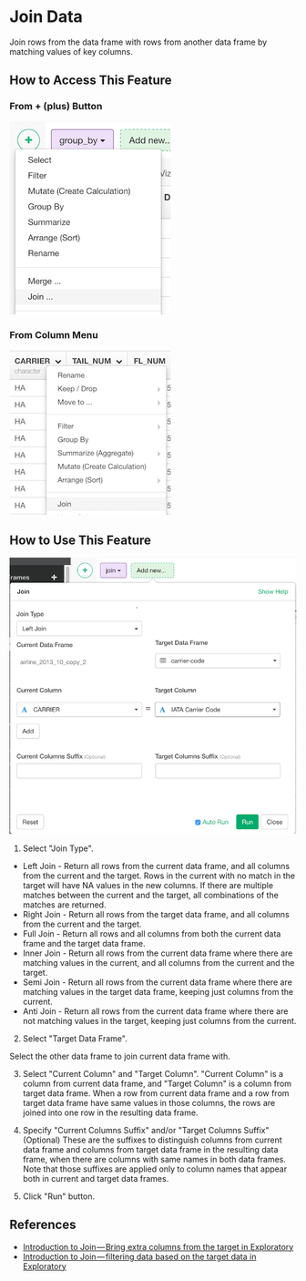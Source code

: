 # Join Data

Join rows from the data frame with rows from another data frame by matching values of key columns.

## How to Access This Feature

### From + (plus) Button
![](images/command-join-df-menu.png)

### From Column Menu

![](images/command-join-column-menu.png)

## How to Use This Feature

![](images/join.png)

1. Select "Join Type".

  * Left Join - Return all rows from the current data frame, and all columns from the current and the target. Rows in the current with no match in the target will have NA values in the new columns. If there are multiple matches between the current and the target, all combinations of the matches are returned.
  * Right Join - Return all rows from the target data frame, and all columns from the current and the target.
  * Full Join - Return all rows and all columns from both the current data frame and the target data frame.
  * Inner Join - Return all rows from the current data frame where there are matching values in the current, and all columns from the current and the target.
  * Semi Join - Return all rows from the current data frame where there are matching values in the target data frame, keeping just columns from the current.
  * Anti Join - Return all rows from the current data frame where there are not matching values in the target, keeping just columns from the current.

2. Select "Target Data Frame".

  Select the other data frame to join current data frame with.

3. Select "Current Column" and "Target Column".
  "Current Column" is a column from current data frame, and "Target Column" is a column from target data frame. When a row from current data frame and a row from target data frame have same values in those columns, the rows are joined into one row in the resulting data frame.

4. Specify "Current Columns Suffix" and/or "Target Columns Suffix" (Optional)
  These are the suffixes to distinguish columns from current data frame and columns from target data frame in the resulting data frame, when there are columns with same names in both data frames. Note that those suffixes are applied only to column names that appear both in current and target data frames.

5. Click "Run" button.

## References
* [Introduction to Join — Bring extra columns from the target in Exploratory](https://blog.exploratory.io/introduction-to-join-bring-extra-columns-from-the-target-in-exploratory-1ec585ec2cf1)
* [Introduction to Join — filtering data based on the target data in Exploratory](https://blog.exploratory.io/introduction-to-join-filtering-data-based-on-the-target-data-in-exploratory-eedbd7b39d0a)
